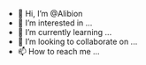 - 👋 Hi, I’m @Alibion
- 👀 I’m interested in ...
- 🌱 I’m currently learning ...
- 💞️ I’m looking to collaborate on ...
- 📫 How to reach me ...

<!---
Alibion/Alibion is a ✨ special ✨ repository because its `README.md` (this file) appears on your GitHub profile.
You can click the Preview link to take a look at your changes.
--->
